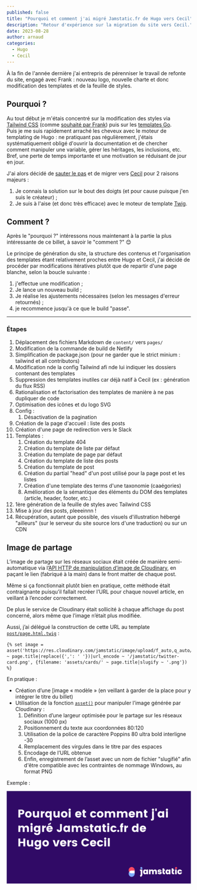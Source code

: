 ```yaml
---
published: false
title: "Pourquoi et comment j'ai migré Jamstatic.fr de Hugo vers Cecil"
description: "Retour d'expérience sur la migration du site vers Cecil."
date: 2023-08-28
author: arnaud
categories:
  - Hugo
  - Cecil
---
```


À la fin de l'année dernière j'ai entrepris de pérenniser le travail de refonte du site, engagé avec Frank : nouveau logo, nouvelle charte et donc modification des templates et de la feuille de styles.

## Pourquoi ?

Au tout début je m'étais concentré sur la modification des styles via [Tailwind CSS](https://tailwindcss.com/) (comme [souhaité par Frank](https://github.com/jamstatic/jamstatic-fr/pull/255)) puis sur les [templates Go](https://gohugo.io/templates/introduction/).  
Puis je me suis rapidement arraché les cheveux avec le moteur de templating de Hugo : ne pratiquant pas régulièrement, j'étais systématiquement obligé d'ouvrir la documentation et de chercher comment manipuler une variable, gérer les héritages, les inclusions, etc. Bref, une perte de temps importante et une motivation se réduisant de jour en jour.

J'ai alors décidé de [sauter le pas](https://github.com/jamstatic/jamstatic-fr/pull/343) et de migrer vers [Cecil](https://cecil.app/) pour 2 raisons majeurs :

1. Je connais la solution sur le bout des doigts (et pour cause puisque j'en suis le créateur) ;
2. Je suis à l'aise (et donc très efficace) avec le moteur de template [Twig](https://twig.symfony.com/).

## Comment ?

Après le "pourquoi ?" intéressons nous maintenant à la partie la plus intéressante de ce billet, à savoir le "comment ?" 😊

Le principe de génération du site, la structure des contenus et l'organisation des templates étant relativement proches entre Hugo et Cecil, j'ai décidé de procéder par modifications itératives plutôt que de repartir d'une page blanche, selon la boucle suivante :

1. j'effectue une modification ;
2. Je lance un nouveau build ;
3. Je réalise les ajustements nécessaires (selon les messages d'erreur retournés) ;
4. je recommence jusqu'à ce que le build "passe".

---

### Étapes

1. Déplacement des fichiers Markdown de `content/` vers `pages/`
2. Modification de la commande de build de Netlify
3. Simplification de package.json (pour ne garder que le strict minium : tailwind et all contributors)
4. Modification nde la config Tailwind afi nde lui indiquer les dossiers contenant des templates
5. Suppression des templates inutiles car déjà natif à Cecil (ex : génération du flux RSS)
6. Rationalisation et factorisation des templates de manière à ne pas dupliquer de code
7. Optimisation des icônes et du logo SVG
8. Config :
   1. Désactivation de la pagination
9. Création de la page d'accueil : liste des posts
10. Création d'une page de redirection vers le Slack
11. Templates :
    1. Création du template 404
    2. Création du template de liste par défaut
    3. Création du template de page par défaut
    4. Création du template de liste des posts
    5. Création du template de post
    6. Création du partial "head" d'un post utilisé pour la page post et les listes
    7. Création d'une template des terms d'une taxonomie (caaégories)
    8. Amélioration de la sémantique des éléments du DOM des templates (article, header, footer, etc.)
12. 1ère génération de la feuille de styles avec Tailwind CSS
13. Mise à jour des posts, pleeeinnn !
14. Récupération, autant que possible, des visuels d'illustration hébergé "ailleurs" (sur le serveur du site source lors d'une traduction) ou sur un CDN



## Image de partage

L’image de partage sur les réseaux sociaux était créée de manière semi-automatique via l’[API HTTP de manipulation d’image de Cloudinary](https://cloudinary.com/documentation/transformation_reference#l_text), en paçant le lien (fabriqué à la main) dans le front matter de chaque post.

Même si ça fonctionnait plutôt bien en pratique, cette méthode était contraignante puisqu’il fallait recréer l’URL pour chaque nouvel article, en veillant à l’encoder correctement.

De plus le service de Cloudinary était sollicité à chaque affichage du post concerné, alors même que l’image n’était plus modifiée.

Aussi, j’ai délégué la construction de cette URL au template [`post/page.html.twig`](https://github.com/jamstatic/jamstatic-fr/blob/master/layouts/post/page.html.twig#L1) :

```twig
{% set image = asset('https://res.cloudinary.com/jamstatic/image/upload/f_auto,q_auto/w_1100,c_fit,co_white,g_north_west,x_80,y_120,l_text:poppins_80_ultrabold_line_spacing_-30:' ~ page.title|replace({',': ' '})|url_encode ~ '/jamstatic/twitter-card.png', {filename: 'assets/cards/' ~ page.title|slugify ~ '.png'}) %}
```

En pratique :

- Création d’une [image « modèle » (en veillant à garder de la place pour y intégrer le titre du billet)
- Utilisation de la fonction [`asset()`](https://cecil.app/documentation/templates/#asset) pour manipuler l’image générée par Cloudinary :
  1. Définition d’une largeur optimisée pour le partage sur les réseaux sociaux (1000 px)
  2. Positionnement du texte aux coordonnées 80:120
  3. Utilisation de la police de caractère Poppins 80 ultra bold interligne -30
  4. Remplacement des virgules dans le titre par des espaces
  5. Encodage de l’URL obtenue
  6. Enfin, enregistrement de l’asset avec un nom de fichier "slugifié" afin d'être compatible avec les contraintes de nommage Windows, au format PNG

Exemple :

![Exemple d’une Twitter Card](../../assets/images/twitter-card-example.png "Exemple d’une Twitter Card")



